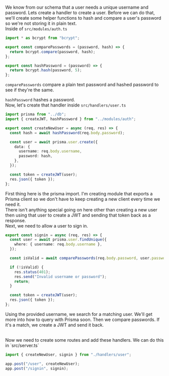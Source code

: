 We know from our schema that a user needs a unique username and password. Lets create a handler to create a user. Before we can do that, we'll create some helper functions to hash and compare a user's password so we're not storing it in plain text.
<br>
Inside of `src/modules/auth.ts`

```ts
import * as bcrypt from "bcrypt";

export const comparePasswords = (password, hash) => {
  return bcrypt.compare(password, hash);
};

export const hashPassword = (password) => {
  return bcrypt.hash(password, 5);
};
```

`comparePasswords` compare a plain text password and hashed password to see if they're the same.
<br>

`hashPassword` hashes a password.
<br>
Now, let's create that handler inside `src/handlers/user.ts`

```ts
import prisma from "../db";
import { createJWT, hashPassword } from "../modules/auth";

export const createNewUser = async (req, res) => {
  const hash = await hashPassword(req.body.password);

  const user = await prisma.user.create({
    data: {
      username: req.body.username,
      password: hash,
    },
  });

  const token = createJWT(user);
  res.json({ token });
};
```

First thing here is the prisma import. I'm creating module that exports a Prisma client so we don't have to keep creating a new client every time we need it.
<br>
There isn't anything special going on here other than creating a new user then using that user to create a JWT and sending that token back as a response.
<br>
Next, we need to allow a user to sign in.

```ts
export const signin = async (req, res) => {
  const user = await prisma.user.findUnique({
    where: { username: req.body.username },
  });

  const isValid = await comparePasswords(req.body.password, user.password);

  if (!isValid) {
    res.status(401);
    res.send("Invalid username or password");
    return;
  }

  const token = createJWT(user);
  res.json({ token });
};
```

Using the provided username, we search for a matching user. We'll get more into how to query with Prisma soon. Then we compare passwords. If it's a match, we create a JWT and send it back.

<br>
Now we need to create some routes and add these handlers. We can do this in `src/server.ts`

```ts
import { createNewUser, signin } from "./handlers/user";

app.post("/user", createNewUser);
app.post("/signin", signin);
```
